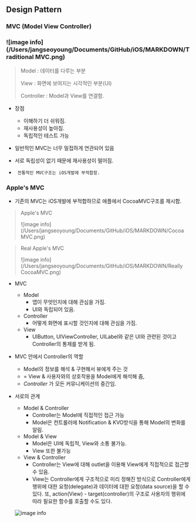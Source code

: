 ## Design Pattern

### MVC (Model View Controller)

### ![image info](/Users/jangseoyoung/Documents/GitHub/iOS/MARKDOWN/Traditional MVC.png)

> Model : 데이터를 다루는 부분
>
> View : 화면에 보여지는 시각적인 부분(UI)
>
> Controller : Model과 View를 연결함.

- 장점 

  - 이해하기 더 쉬워짐.
  - 재사용성이 높아짐.
  - 독립적인 테스트 가능

- 일반적인 MVC는 너무 밀접하게 연관되어 있음

- 서로 독립성이 없기 때문에 재사용성이 떨어짐.

- ` 전통적인 MVC구조는 iOS개발에 부적합함.`

### Apple's MVC

- 기존의 MVC는 iOS개발에 부적합하므로 애플에서 CocoaMVC구조를 제시함.

> Apple's MVC
>
> ![image info](/Users/jangseoyoung/Documents/GitHub/iOS/MARKDOWN/Cocoa MVC.png)

> Real Apple's MVC
>
> ![image info](/Users/jangseoyoung/Documents/GitHub/iOS/MARKDOWN/Really CocoaMVC.png)

- MVC
  - Model
    - 앱이 무엇인지에 대해 관심을 가짐.
    - UI와 독립되어 있음.
  - Controller
    - 어떻게 화면에 표시할 것인지에 대해 관심을 가짐.
  - View
    - UIButton, UIViewController, UILabel와 같은 UI와 관련된 것이고 Controller의 통제를 받게 됨.

- MVC 안에서 Controller의 역할 
  - Model의 정보를 해석 & 구현해서 뷰에게 주는 것
  - = View & 사용자와의 상호작용을 Model에게 해석해 줌,
  - *Controller* 가 모든 커뮤니케이션의 중간임.
  
- 서로의 관계

  - Model & Controller
    - Controller는 Model에 직접적인 접근 가능
    - Model은 컨트롤러에 Notification & KVO방식을 통해 Model의 변화를 알림.
  - Model & View
    - Model은 UI에 독립적, View와 소통 불가능.
    - View 또한 불가능
  - View & Controller
    - Controller는 View에 대해 outlet을 이용해 View에게 직접적으로 접근할 수 있음.
    - View는 Controller에게 구조적으로 미리 정해진 방식으로 Controller에게 행위에 대한 요청(delegate)과 데이터에 대한 요청(data source)을 할 수 있다. 또, action(View) - target(controller)의 구조로 사용자의 행위에 따라 필요한 함수를 호출할 수도 있다.

  ![image info](/Users/jangseoyoung/Documents/GitHub/iOS/MARKDOWN/MVC_stanford.png)